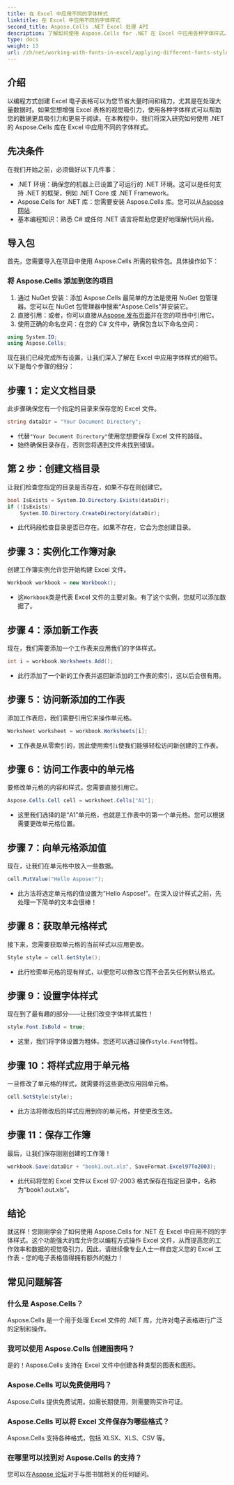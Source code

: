 ```yaml
---
title: 在 Excel 中应用不同的字体样式
linktitle: 在 Excel 中应用不同的字体样式
second_title: Aspose.Cells .NET Excel 处理 API
description: 了解如何使用 Aspose.Cells for .NET 在 Excel 中应用各种字体样式。分步教程可增强您的电子表格设计。
type: docs
weight: 13
url: /zh/net/working-with-fonts-in-excel/applying-different-fonts-styles/
---
```

## 介绍
以编程方式创建 Excel 电子表格可以为您节省大量时间和精力，尤其是在处理大量数据时。如果您想增强 Excel 表格的视觉吸引力，使用各种字体样式可以帮助您的数据更具吸引力和更易于阅读。在本教程中，我们将深入研究如何使用 .NET 的 Aspose.Cells 库在 Excel 中应用不同的字体样式。
## 先决条件
在我们开始之前，必须做好以下几件事：
- .NET 环境：确保您的机器上已设置了可运行的 .NET 环境。这可以是任何支持 .NET 的框架，例如 .NET Core 或 .NET Framework。
-  Aspose.Cells for .NET 库：您需要安装 Aspose.Cells 库。您可以从[Aspose 网站](https://releases.aspose.com/cells/net/). 
- 基本编程知识：熟悉 C# 或任何 .NET 语言将帮助您更好地理解代码片段。
## 导入包
首先，您需要导入在项目中使用 Aspose.Cells 所需的软件包。具体操作如下：
### 将 Aspose.Cells 添加到您的项目
1. 通过 NuGet 安装：添加 Aspose.Cells 最简单的方法是使用 NuGet 包管理器。您可以在 NuGet 包管理器中搜索“Aspose.Cells”并安装它。
2. 直接引用：或者，你可以直接从[Aspose 发布页面](https://releases.aspose.com/cells/net/)并在您的项目中引用它。
3. 使用正确的命名空间：在您的 C# 文件中，确保包含以下命名空间：
```csharp
using System.IO;
using Aspose.Cells;
```
现在我们已经完成所有设置，让我们深入了解在 Excel 中应用字体样式的细节。以下是每个步骤的细分：
## 步骤 1：定义文档目录
此步骤确保您有一个指定的目录来保存您的 Excel 文件。 
```csharp
string dataDir = "Your Document Directory";
```
- 代替`"Your Document Directory"`使用您想要保存 Excel 文件的路径。
- 始终确保目录存在，否则您将遇到文件未找到错误。
## 第 2 步：创建文档目录
让我们检查您指定的目录是否存在，如果不存在则创建它。
```csharp
bool IsExists = System.IO.Directory.Exists(dataDir);
if (!IsExists)
    System.IO.Directory.CreateDirectory(dataDir);
```
- 此代码段检查目录是否已存在。如果不存在，它会为您创建目录。 
## 步骤 3：实例化工作簿对象
创建工作簿实例允许您开始构建 Excel 文件。
```csharp
Workbook workbook = new Workbook();
```
- 这`Workbook`类是代表 Excel 文件的主要对象。有了这个实例，您就可以添加数据了。
## 步骤 4：添加新工作表
现在，我们需要添加一个工作表来应用我们的字体样式。
```csharp
int i = workbook.Worksheets.Add();
```

- 此行添加了一个新的工作表并返回新添加的工作表的索引，这以后会很有用。
## 步骤 5：访问新添加的工作表
添加工作表后，我们需要引用它来操作单元格。
```csharp
Worksheet worksheet = workbook.Worksheets[i];
```

- 工作表是从零索引的，因此使用索引`i`使我们能够轻松访问新创建的工作表。
## 步骤 6：访问工作表中的单元格
要修改单元格的内容和样式，您需要直接引用它。
```csharp
Aspose.Cells.Cell cell = worksheet.Cells["A1"];
```

- 这里我们选择的是“A1”单元格，也就是工作表中的第一个单元格。您可以根据需要更改单元格位置。
## 步骤 7：向单元格添加值
现在，让我们在单元格中放入一些数据。
```csharp
cell.PutValue("Hello Aspose!");
```

- 此方法将选定单元格的值设置为“Hello Aspose!”。在深入设计样式之前，先处理一下简单的文本会很棒！
## 步骤 8：获取单元格样式
接下来，您需要获取单元格的当前样式以应用更改。
```csharp
Style style = cell.GetStyle();
```

- 此行检索单元格的现有样式，以便您可以修改它而不会丢失任何默认格式。
## 步骤 9：设置字体样式
现在到了最有趣的部分——让我们改变字体样式属性！
```csharp
style.Font.IsBold = true;
```

- 这里，我们将字体设置为粗体。您还可以通过操作`style.Font`特性。
## 步骤 10：将样式应用于单元格
一旦修改了单元格的样式，就需要将这些更改应用回单元格。
```csharp
cell.SetStyle(style);
```

- 此方法将修改后的样式应用到你的单元格，并使更改生效。
## 步骤 11：保存工作簿
最后，让我们保存刚刚创建的工作簿！
```csharp
workbook.Save(dataDir + "book1.out.xls", SaveFormat.Excel97To2003);
```

- 此代码将您的 Excel 文件以 Excel 97-2003 格式保存在指定目录中，名称为“book1.out.xls”。
## 结论
就这样！您刚刚学会了如何使用 Aspose.Cells for .NET 在 Excel 中应用不同的字体样式。这个功能强大的库允许您以编程方式操作 Excel 文件，从而提高您的工作效率和数据的视觉吸引力。因此，请继续像专业人士一样自定义您的 Excel 工作表 - 您的电子表格值得拥有额外的魅力！
## 常见问题解答
### 什么是 Aspose.Cells？  
Aspose.Cells 是一个用于处理 Excel 文件的 .NET 库，允许对电子表格进行广泛的定制和操作。
### 我可以使用 Aspose.Cells 创建图表吗？  
是的！Aspose.Cells 支持在 Excel 文件中创建各种类型的图表和图形。
### Aspose.Cells 可以免费使用吗？  
Aspose.Cells 提供免费试用。如需长期使用，则需要购买许可证。  
### Aspose.Cells 可以将 Excel 文件保存为哪些格式？  
Aspose.Cells 支持各种格式，包括 XLSX、XLS、CSV 等。
### 在哪里可以找到对 Aspose.Cells 的支持？  
您可以在[Aspose 论坛](https://forum.aspose.com/c/cells/9)对于与图书馆相关的任何疑问。
